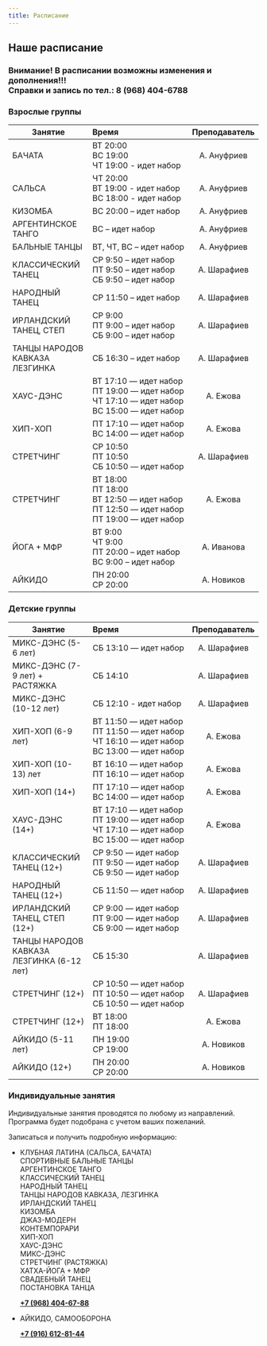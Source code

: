 ```yaml
---
title: Расписание
---
```


## Наше расписание

### Внимание! В расписании возможны изменения и дополнения!!! <br>  Справки и запись по тел.: 8 (968) 404-6788

### Взрослые группы

| Занятие                                           | Время                                                  | Преподаватель |
| -----------------------------                     | :----------------------------------------------------- | :-----------: |
| БАЧАТА <br>                                       | <nobr>ВТ 20:00 <br> ВС 19:00 <br> ЧТ 19:00 - идет набор                                             |  А. Ануфриев  |
| САЛЬСА <br>                                       | <nobr>ЧТ 20:00 <br> ВТ 19:00 - идет набор <br> ВС  18:00 - идет набор                                |  А. Ануфриев  |
| КИЗОМБА                                           | <nobr> ВС 20:00 – идет набор                                                                        |  А. Ануфриев  |
| АРГЕНТИНСКОЕ ТАНГО                                | <nobr> ВС – идет набор                                                                              |  А. Ануфриев  |
| БАЛЬНЫЕ ТАНЦЫ                                     | <nobr> ВТ, ЧТ, ВС – идет набор                                                                      |  А. Ануфриев  |
| КЛАССИЧЕСКИЙ ТАНЕЦ                                | <nobr> СР 9:50 – идет набор <br> ПТ 9:50 – идет набор <br> СБ 9:50 – идет набор                     |  А. Шарафиев  |
| НАРОДНЫЙ ТАНЕЦ                                    | <nobr> СР 11:50 – идет набор                                                                        |  А. Шарафиев  |
| ИРЛАНДСКИЙ ТАНЕЦ, СТЕП                            | <nobr> СР 9:00 <br> ПТ 9:00 – идет набор <br> СБ 9:00 – идет набор                                  |  А. Шарафиев  |
| ТАНЦЫ НАРОДОВ КАВКАЗА <br> ЛЕЗГИНКА               | <nobr> СБ 16:30 – идет набор                                                                        |  А. Шарафиев  |
| ХАУС-ДЭНС                                         | <nobr> ВТ 17:10 — идет набор  <br> ПТ 19:00 — идет набор <br> ЧТ 17:10 — идет набор  <br> ВС 15:00 — идет набор                 |  А. Ежова     |
| ХИП-ХОП                                           | <nobr> ПТ 17:10 — идет набор <br> ВС 14:00 — идет набор                                             |  А. Ежова     |
| СТРЕТЧИНГ                                         | <nobr> СР 10:50 <br> ПТ 10:50 <br> СБ 10:50 — идет набор                                            |  А. Шарафиев  |
| СТРЕТЧИНГ                                         | <nobr> ВТ 18:00 <br> ПТ 18:00 <br> ВТ 12:50 — идет набор  <br> ПТ 12:50 — идет набор <br> ПТ 19:00  — идет набор  |  А. Ежова     |
| ЙОГА + МФР                                        | <nobr>ВТ 9:00 <br> ЧТ 9:00 <br> ПТ 20:00 – идет набор <br> ВС 9:00 – идет набор                     |  А. Иванова   |
| АЙКИДО                                            | <nobr>ПН 20:00 <br> СР 20:00                                                                        |  А. Новиков   |

### Детские группы

| Занятие               | Время                                                  | Преподаватель |
| --------------------- | :----------------------------------------------------- | :-----------: |
| МИКС-ДЭНС (5-6 лет)              | <nobr> СБ 13:10 — идет набор                                                                                  |  А. Шарафиев  |
| МИКС-ДЭНС (7-9 лет) + РАСТЯЖКА   | <nobr> СБ 14:10                                                                                               |  А. Шарафиев  |
| МИКС-ДЭНС (10-12 лет)            | <nobr> СБ 12:10 - идет набор                                                                                  |  А. Шарафиев  |
| ХИП-ХОП  (6-9 лет)               | <nobr> ВТ 11:50 — идет набор <br> ПТ 11:50 — идет набор <br> ЧТ 16:10 — идет набор <br> ВС 13:00 — идет набор |  А. Ежова     |
| ХИП-ХОП (10-13) лет              | <nobr> ВТ 16:10 — идет набор <br> ПТ 16:10 — идет набор                                                       |  А. Ежова     |
| ХИП-ХОП (14+)                    | <nobr> ПТ 17:10 — идет набор <br> ВС 14:00 — идет набор                                                       |  А. Ежова     |
| ХАУС-ДЭНС (14+)                  | <nobr> ВТ 17:10 — идет набор  <br> ПТ 19:00 — идет набор <br> ЧТ 17:10 — идет набор <br> ВС 15:00 — идет набор                           |  А. Ежова     |
| КЛАССИЧЕСКИЙ ТАНЕЦ (12+)         | <nobr> СР 9:50 — идет набор <br> ПТ 9:50 — идет набор <br> СБ 9:50 — идет набор                               |  А. Шарафиев  |
| НАРОДНЫЙ ТАНЕЦ (12+)             | <nobr> СБ 11:50 — идет набор                                                                                  |  А. Шарафиев  |
| ИРЛАНДСКИЙ ТАНЕЦ, СТЕП (12+)     | <nobr> СР 9:00 — идет набор <br> ПТ 9:00 — идет набор <br> СБ 9:00 — идет набор                               |  А. Шарафиев  |
| ТАНЦЫ НАРОДОВ КАВКАЗА <br> ЛЕЗГИНКА (6-12 лет)| <nobr> СБ 15:30                                                                                  |  А. Шарафиев  |
| СТРЕТЧИНГ (12+)                  | <nobr> СР 10:50 — идет набор <br> ПТ 10:50 — идет набор <br> СБ 10:50 — идет набор                            |  А. Шарафиев  |
| СТРЕТЧИНГ (12+)                  | <nobr> ВТ 18:00 <br> ПТ 18:00                                                                                 |  А. Ежова     |
| АЙКИДО (5-11 лет)                | <nobr> ПН 19:00 <br> СР 19:00                                                                                 |  А. Новиков   |
| АЙКИДО (12+)                     | <nobr>ПН 20:00 <br>  СР 20:00                                                                                 |  А. Новиков   |

### Индивидуальные занятия

Индивидуальные занятия проводятся по любому из направлений. Программа будет подобрана с учетом ваших пожеланий.

Записаться и получить подробную информацию:

- КЛУБНАЯ ЛАТИНА (САЛЬСА, БАЧАТА)<br>
  СПОРТИВНЫЕ БАЛЬНЫЕ ТАНЦЫ<br>
  АРГЕНТИНСКОЕ ТАНГО<br>
  КЛАССИЧЕСКИЙ ТАНЕЦ<br>
  НАРОДНЫЙ ТАНЕЦ<br>
  ТАНЦЫ НАРОДОВ КАВКАЗА, ЛЕЗГИНКА<br>
  ИРЛАНДСКИЙ ТАНЕЦ<br>
  КИЗОМБА<br>
  ДЖАЗ-МОДЕРН<br>
  КОНТЕМПОРАРИ<br>
  ХИП-ХОП<br>
  ХАУС-ДЭНС<br>
  МИКС-ДЭНС<br>
  СТРЕТЧИНГ (РАСТЯЖКА)<br>
  ХАТХА-ЙОГА + МФР<br>
  СВАДЕБНЫЙ ТАНЕЦ<br>
  ПОСТАНОВКА ТАНЦА<br>

  **[+7 (968) 404-67-88](tel://+79684046788)**

- АЙКИДО, САМООБОРОНА

  **[+7 (916) 612-81-44](tel://+79166128144)**

